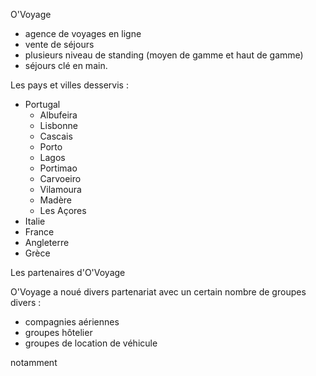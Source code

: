 O'Voyage
- agence de voyages en ligne
- vente de séjours
- plusieurs niveau de standing (moyen de gamme et haut de gamme)
- séjours clé en main.

Les pays et villes desservis :

- Portugal
  - Albufeira  
  - Lisbonne
  - Cascais
  - Porto
  - Lagos
  - Portimao
  - Carvoeiro
  - Vilamoura
  - Madère
  - Les Açores
- Italie
- France
- Angleterre
- Grèce

Les partenaires d'O'Voyage

O'Voyage a noué divers partenariat avec un certain nombre de groupes divers :

- compagnies aériennes
- groupes hôtelier
- groupes de location de véhicule

notamment